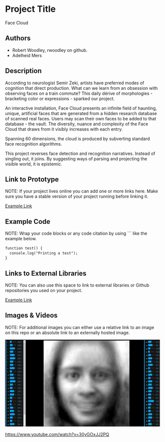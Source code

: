 # Project Title
Face Cloud

## Authors
- Robert Woodley, rwoodley on github.
- Adelheid Mers

## Description

According to neurologist Semir Zeki, artists have preferred modes of cognition that direct production. What can we learn from an obsession with observing faces on a train commute? This daily dérive of morphologies  - bracketing color or expressions - sparked our project. 

An interactive installation, Face Cloud presents an infinite field of haunting, unique, artificial faces that are  generated from a hidden research database of scanned real faces. Users may scan their own faces to be added to that database - the vault. The diversity, nuance and complexity of the Face Cloud that draws from it visibly increases with each entry. 

Spanning 60 dimensions, the cloud is produced by subverting standard face recognition algorithms.

This project reverses face detection and recognition narratives. Instead of singling out, it joins. By suggesting ways of parsing and projecting the visible world, it is epistemic.


## Link to Prototype
NOTE: If your project lives online you can add one or more links here. Make sure you have a stable version of your project running before linking it.

[Example Link](http://www.google.com "Example Link")

## Example Code
NOTE: Wrap your code blocks or any code citation by using ``` like the example below.
```
function test() {
  console.log("Printing a test");
}
```
## Links to External Libraries
 NOTE: You can also use this space to link to external libraries or Github repositories you used on your project.

[Example Link](http://www.google.com "Example Link")

## Images & Videos
NOTE: For additional images you can either use a relative link to an image on this repo or an absolute link to an externally hosted image.

![Example Image](project_images/cover.jpg?raw=true "Example Image")

https://www.youtube.com/watch?v=30yGOxJJ2PQ
